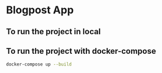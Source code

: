 # Blogpost App

## To run the project in local

## To run the project with docker-compose

```bash
docker-compose up --build 
```
